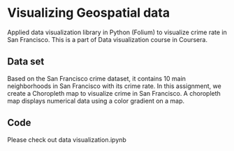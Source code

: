 # Visualizing Geospatial data
  Applied data visualization library in Python (Folium) to visualize crime rate in San Francisco. This is a part of Data visualization course in Coursera.
  ## Data set
  Based on the San Francisco crime dataset, it contains 10 main neighborhoods in San Francisco with its crime rate. In this assignment, we  create a Choropleth map to visualize crime in San Francisco.  A choropleth map displays numerical data using a color gradient on a map.
## Code
Please check out data visualization.ipynb
